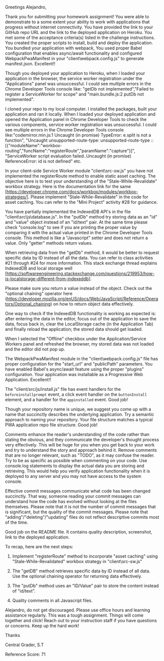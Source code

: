Greetings Alejandro,

Thank you for submitting your homework assignment! You were able to demonstrate to a some extent your ability to work with applications that progress without internet connectivity. You have provided the link to your GitHub repo URL and the link to the deployed application on Heroku. You met some of the acceptance criteria(s) listed in the challenge instructions. You created the proper scripts to install, build and deploy the application. You bundled your application with webpack, You used proper Babel configuration that enables async/await functionality and configured WebpackPwaManifest in your "client\webpack.config.js" to generate manifest.json. Excellent!!

Though you deployed your application to Heroku, when I loaded your application in the browser, the service worker registration under the "Applications" panel was unsuccessful. I could see multiple errors in the Chrome Developer Tools console like: "getDb not implemented","Failed to register a ServiceWorker for scope" and "main.bundle.js:2 putDb not implemented".

I cloned your repo to my local computer. I installed the packages, built your application and ran it locally. When I loaded your deployed application and opened the Application panel in Chrome Developer Tools to check the various components, service worker registration was unsuccessful. I could see multiple errors in the Chrome Developer Tools console like:"codemirror.min.js:1 Uncaught (in promise) TypeError: e.split is not a function", "Uncaught unsupported-route-type: unsupported-route-type :: [{"moduleName":"workbox-routing","funcName":"registerRoute","paramName":"capture"}]", "ServiceWorker script evaluation failed..Uncaught (in promise) ReferenceError: id is not defined" etc.

In your client-side Service Worker module "client\src-sw.js" you have not implemented the registerRoute method to enable static asset caching. The objective here is to test your understanding of the "Stale-While-Revalidate" workbox strategy. Here is the documentation link for the same [https://developer.chrome.com/docs/workbox/modules/workbox-strategies/]. Please implement "Stale-While-Revalidate" in the code for asset caching. You can refer to the "Mini Project" activity #28 for guidance.

You have partially implemented the IndexedDB API's in the file "client\src\js\database.js". In the "putDb" method try storing data as an "id" and "value" object instead of an "id/text" pair. At the same time please check "console.log" to see if you are printing the proper value by comparing it with the actual value printed in the Chrome Developer Tools console. This method is like a "Javascript" setter and does not return a value. Only "getter" methods return values.

When retrieving data from the "getDb" method, it would be better to request specific data by ID instead of all the data. You can refer to class activities #21 through #24 for more information. This stack exchange thread explains IndexedDB and local storage well [https://softwareengineering.stackexchange.com/questions/219953/how-is-localstorage-different-from-indexeddb].

Please make sure you return a value instead of the object. Check out the "optional chaining" operator here (https://developer.mozilla.org/enUS/docs/Web/JavaScript/Reference/Operators/Optional_chaining) on how to return object data effectively. 

One way to check if the IndexedDB functionality is working as expected is: after entering the data in the editor, focus out of the application to save the data, focus back in, clear the LocalStorage cache (in the Application Tab) and finally reload the application; the stored data should get loaded. 

When I selected the "Offline" checkbox under the Application/Service Workers panel and refreshed the browser, my stored data was not loaded and the editor did not pop up.

The WebpackPwaManifest module in the "client\webpack.config.js" file has proper configuration for the "start_url" and "publicPath" parameters. You have enabled Babel's async/await feature using the proper "plugins" configuration. Your application was installable as a Progressive Web Application. Excellent!!

The "client/src/js/install.js" file has event handlers for the `beforeinstallprompt` event, a click event handler on the `buttonInstall` element, and a handler for the `appinstalled` event. Good job!

Though your repository name is unique, we suggest you come up with a name that succinctly describes the underlying application. Try a semantic approach to naming your repository. Your file structure matches a typical PWA application repo file structure. Good job!

Comments enhance the reader's understanding of the code rather than stating the obvious, and they communicate the developer's thought process very effectively. This will be huge for you when you get back to your work and try to understand the story and approach behind it. Remove comments that are no longer relevant, such as "TODO", as it may confuse the reader. Try to be as specific as possible when commenting on your code. Use console.log statements to display the actual data you are storing and retrieving. This would help you verify application functionality when it is deployed to any server and you may not have access to the system console.

Effective commit messages communicate what code has been changed succinctly. That way, someone reading your commit messages can understand how the code has evolved without looking at the files themselves. Please note that it is not the number of commit messages that is significant, but the quality of the commit messages. Please note that "adding"/"deleting"/"updating" files do not reflect descriptive commits most of the time.

Good job on the README file. It contains quality description, screenshot, link to the deployed application.

To recap, here are the next steps:

1) Implement "registerRoute" method to incorporate "asset caching" using "Stale-While-Revalidated" workbox strategy in "client\src-sw.js"

2) The "getDB" method retrieves specific data by ID instead of all data. Use the optional chaining operator for returning data effectively.

3) The "putDb" method uses an "ID/Value" pair to store the content instead of "id/text".

4) Quality comments in all Javascript files.

Alejandro, do not get discouraged. Please use office hours and learning assistance regularly. This was a tough assignment. Things will come together and click! Reach out to your instruction staff if you have questions or concerns. Keep up the hard work! 

Thanks

Central Grader, S.T

Reference Score: 71
